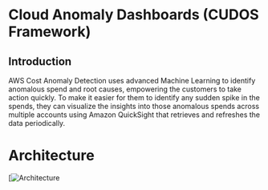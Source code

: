 # Cloud Anomaly Dashboards (CUDOS Framework)

## Introduction

AWS Cost Anomaly Detection uses advanced Machine Learning to identify anomalous spend and root causes, empowering the customers to take action quickly. To make it easier for them to identify any sudden spike in the spends, they can visualize the insights into those anomalous spends across multiple accounts using Amazon QuickSight that retrieves and refreshes the data periodically.


# Architecture

[![Architecture](https://github.com/yashbindlish/aws-cudos-framework-deployment/tree/main/dashboards/cost-anomalies/Images/Arc.png)


